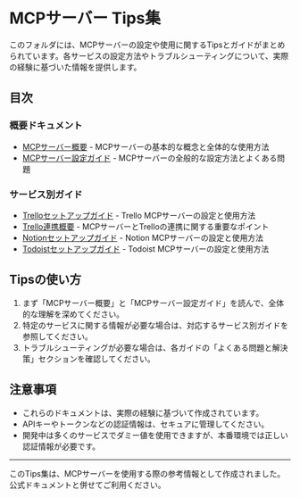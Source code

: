 # MCPサーバー Tips集

このフォルダには、MCPサーバーの設定や使用に関するTipsとガイドがまとめられています。各サービスの設定方法やトラブルシューティングについて、実際の経験に基づいた情報を提供します。

## 目次

### 概要ドキュメント

- [MCPサーバー概要](mcp-servers-overview.md) - MCPサーバーの基本的な概念と全体的な使用方法
- [MCPサーバー設定ガイド](mcp-servers-setup.md) - MCPサーバーの全般的な設定方法とよくある問題

### サービス別ガイド

- [Trelloセットアップガイド](trello-setup-guide.md) - Trello MCPサーバーの設定と使用方法
- [Trello連携概要](trello-integration-summary.md) - MCPサーバーとTrelloの連携に関する重要なポイント
- [Notionセットアップガイド](notion-setup-guide.md) - Notion MCPサーバーの設定と使用方法
- [Todoistセットアップガイド](todoist-setup-guide.md) - Todoist MCPサーバーの設定と使用方法

## Tipsの使い方

1. まず「MCPサーバー概要」と「MCPサーバー設定ガイド」を読んで、全体的な理解を深めてください。
2. 特定のサービスに関する情報が必要な場合は、対応するサービス別ガイドを参照してください。
3. トラブルシューティングが必要な場合は、各ガイドの「よくある問題と解決策」セクションを確認してください。

## 注意事項

- これらのドキュメントは、実際の経験に基づいて作成されています。
- APIキーやトークンなどの認証情報は、セキュアに管理してください。
- 開発中は多くのサービスでダミー値を使用できますが、本番環境では正しい認証情報が必要です。

---

このTips集は、MCPサーバーを使用する際の参考情報として作成されました。公式ドキュメントと併せてご利用ください。 
